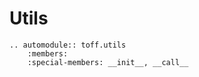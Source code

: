 # Utils

```{eval-rst}
.. automodule:: toff.utils
    :members:
    :special-members: __init__, __call__
```
